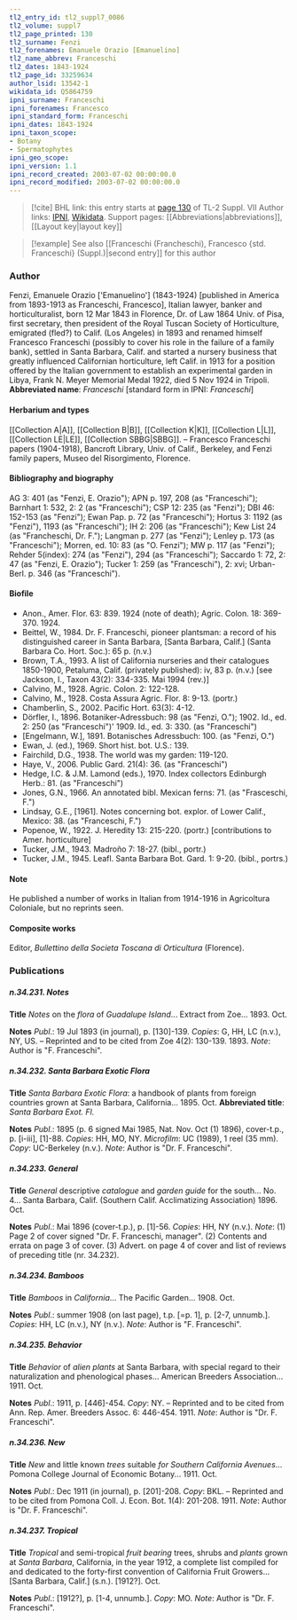 ```yaml
---
tl2_entry_id: tl2_suppl7_0086
tl2_volume: suppl7
tl2_page_printed: 130
tl2_surname: Fenzi
tl2_forenames: Emanuele Orazio [Emanuelino]
tl2_name_abbrev: Franceschi
tl2_dates: 1843-1924
tl2_page_id: 33259634
author_lsid: 13542-1
wikidata_id: Q5864759
ipni_surname: Franceschi
ipni_forenames: Francesco
ipni_standard_form: Franceschi
ipni_dates: 1843-1924
ipni_taxon_scope: 
- Botany
- Spermatophytes
ipni_geo_scope: 
ipni_version: 1.1
ipni_record_created: 2003-07-02 00:00:00.0
ipni_record_modified: 2003-07-02 00:00:00.0
---
```


> [!cite] BHL link: this entry starts at [page 130](https://www.biodiversitylibrary.org/page/33259634) of TL-2 Suppl. VII
> Author links: [IPNI](https://www.ipni.org/a/13542-1), [Wikidata](https://www.wikidata.org/wiki/Q5864759). Support pages: [[Abbreviations|abbreviations]], [[Layout key|layout key]]

> [!example] See also [[Franceschi (Francheschi), Francesco {std. Franceschi} (Suppl.)|second entry]] for this author

### Author

Fenzi, Emanuele Orazio \['Emanuelino'\] (1843-1924) \[published in America from 1893-1913 as Franceschi, Francesco\], Italian lawyer, banker and horticulturalist, born 12 Mar 1843 in Florence, Dr. of Law 1864 Univ. of Pisa, first secretary, then president of the Royal Tuscan Society of Horticulture, emigrated (fled?) to Calif. (Los Angeles) in 1893 and renamed himself Francesco Franceschi (possibly to cover his role in the failure of a family bank), settled in Santa Barbara, Calif. and started a nursery business that greatly influenced Californian horticulture, left Calif. in 1913 for a position offered by the Italian government to establish an experimental garden in Libya, Frank N. Meyer Memorial Medal 1922, died 5 Nov 1924 in Tripoli. 
**Abbreviated name**: *Franceschi* \[standard form in IPNI: *Franceschi*\]

#### Herbarium and types

[[Collection A|A]], [[Collection B|B]], [[Collection K|K]], [[Collection L|L]], [[Collection LE|LE]], [[Collection SBBG|SBBG]]. – Francesco Franceschi papers (1904-1918), Bancroft Library, Univ. of Calif., Berkeley, and Fenzi family papers, Museo del Risorgimento, Florence.

#### Bibliography and biography

AG 3: 401 (as "Fenzi, E. Orazio"); APN p. 197, 208 (as "Franceschi"); Barnhart 1: 532, 2: 2 (as "Franceschi"); CSP 12: 235 (as "Fenzi"); DBI 46: 152-153 (as "Fenzi"); Ewan Pap. p. 72 (as "Franceschi"); Hortus 3: 1192 (as "Fenzi"), 1193 (as "Franceschi"); IH 2: 206 (as "Franceschi"); Kew List 24 (as "Francheschi, Dr. F."); Langman p. 277 (as "Fenzi"); Lenley p. 173 (as "Franceschi"); Morren, ed. 10: 83 (as "O. Fenzi"); MW p. 117 (as "Fenzi"); Rehder 5(index): 274 (as "Fenzi"), 294 (as "Franceschi"); Saccardo 1: 72, 2: 47 (as "Fenzi, E. Orazio"); Tucker 1: 259 (as "Franceschi"), 2: xvi; Urban-Berl. p. 346 (as "Franceschi").

#### Biofile

- Anon., Amer. Flor. 63: 839. 1924 (note of death); Agric. Colon. 18: 369-370. 1924.
- Beittel, W., 1984. Dr. F. Franceschi, pioneer plantsman: a record of his distinguished career in Santa Barbara, \[Santa Barbara, Calif.\] (Santa Barbara Co. Hort. Soc.): 65 p. (n.v.)
- Brown, T.A., 1993. A list of California nurseries and their catalogues 1850-1900, Petaluma, Calif. (privately published): iv, 83 p. (n.v.) \[see Jackson, I., Taxon 43(2): 334-335. Mai 1994 (rev.)\]
- Calvino, M., 1928. Agric. Colon. 2: 122-128.
- Calvino, M., 1928. Costa Assura Agric. Flor. 8: 9-13. (portr.)
- Chamberlin, S., 2002. Pacific Hort. 63(3): 4-12.
- Dörfler, I., 1896. Botaniker-Adressbuch: 98 (as "Fenzi, O."); 1902. Id., ed. 2: 250 (as "Franceschi")' 1909. Id., ed. 3: 330. (as "Franceschi")
- \[Engelmann, W.\], 1891. Botanisches Adressbuch: 100. (as "Fenzi, O.")
- Ewan, J. (ed.), 1969. Short hist. bot. U.S.: 139.
- Fairchild, D.G., 1938. The world was my garden: 119-120.
- Haye, V., 2006. Public Gard. 21(4): 36. (as "Franceschi")
- Hedge, I.C. & J.M. Lamond (eds.), 1970. Index collectors Edinburgh Herb.: 81. (as "Franceschi")
- Jones, G.N., 1966. An annotated bibl. Mexican ferns: 71. (as "Frasceschi, F.")
- Lindsay, G.E., \[1961\]. Notes concerning bot. explor. of Lower Calif., Mexico: 38. (as "Franceschi, F.")
- Popenoe, W., 1922. J. Heredity 13: 215-220. (portr.) \[contributions to Amer. horticulture\]
- Tucker, J.M., 1943. Madroño 7: 18-27. (bibl., portr.)
- Tucker, J.M., 1945. Leafl. Santa Barbara Bot. Gard. 1: 9-20. (bibl., portrs.)

#### Note

He published a number of works in Italian from 1914-1916 in Agricoltura Coloniale, but no reprints seen.

#### Composite works

Editor, *Bullettino della Societa Toscana di Orticultura* (Florence).

### Publications

##### n.34.231. Notes

**Title**
*Notes* on the *flora* of *Guadalupe Island*... Extract from Zoe... 1893. Oct.

**Notes**
*Publ*.: 19 Jul 1893 (in journal), p. \[130\]-139. *Copies*: G, HH, LC (n.v.), NY, US. – Reprinted and to be cited from Zoe 4(2): 130-139. 1893.
*Note*: Author is "F. Franceschi".

##### n.34.232. Santa Barbara Exotic Flora

**Title**
*Santa Barbara Exotic Flora*: a handbook of plants from foreign countries grown at Santa Barbara, California... 1895. Oct.
**Abbreviated title**: *Santa Barbara Exot. Fl.*

**Notes**
*Publ*.: 1895 (p. 6 signed Mai 1985, Nat. Nov. Oct (1) 1896), cover-t.p., p. \[i-iii\], \[1\]-88. *Copies*: HH, MO, NY. *Microfilm*: UC (1989), 1 reel (35 mm). *Copy*: UC-Berkeley (n.v.).
*Note*: Author is "Dr. F. Franceschi".

##### n.34.233. General

**Title**
*General* descriptive *catalogue* and *garden guide* for the south... No. 4... Santa Barbara, Calif. (Southern Calif. Acclimatizing Association) 1896. Oct.

**Notes**
*Publ*.: Mai 1896 (cover-t.p.), p. \[1\]-56. *Copies*: HH, NY (n.v.).
*Note*: (1) Page 2 of cover signed "Dr. F. Franceschi, manager". (2) Contents and errata on page 3 of cover. (3) Advert. on page 4 of cover and list of reviews of preceding title (nr. 34.232).

##### n.34.234. Bamboos

**Title**
*Bamboos* in *California*... The Pacific Garden... 1908. Oct.

**Notes**
*Publ*.: summer 1908 (on last page), t.p. \[=p. 1\], p. \[2-7, unnumb.\]. *Copies*: HH, LC (n.v.), NY (n.v.).
*Note*: Author is "F. Franceschi".

##### n.34.235. Behavior

**Title**
*Behavior* of *alien plants* at Santa Barbara, with special regard to their naturalization and phenological phases... American Breeders Association... 1911. Oct.

**Notes**
*Publ*.: 1911, p. \[446\]-454. *Copy*: NY. – Reprinted and to be cited from Ann. Rep. Amer. Breeders Assoc. 6: 446-454. 1911.
*Note*: Author is "Dr. F. Franceschi".

##### n.34.236. New

**Title**
*New* and little known *trees* suitable *for Southern California Avenues*... Pomona College Journal of Economic Botany... 1911. Oct.

**Notes**
*Publ*.: Dec 1911 (in journal), p. \[201\]-208. *Copy*: BKL. – Reprinted and to be cited from Pomona Coll. J. Econ. Bot. 1(4): 201-208. 1911.
*Note*: Author is "Dr. F. Franceschi".

##### n.34.237. Tropical

**Title**
*Tropical* and semi-tropical *fruit bearing* trees, shrubs and *plants* grown at *Santa Barbara*, California, in the year 1912, a complete list compiled for and dedicated to the forty-first convention of California Fruit Growers... \[Santa Barbara, Calif.\] (s.n.). \[1912?\]. Oct.

**Notes**
*Publ*.: \[1912?\], p. \[1-4, unnumb.\]. *Copy*: MO.
*Note*: Author is "Dr. F. Franceschi".

